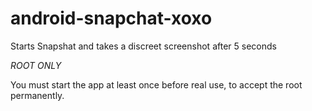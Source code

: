 android-snapchat-xoxo
=====================

Starts Snapshat and takes a discreet screenshot after 5 seconds

*ROOT ONLY*

You must start the app at least once before real use, to accept the root permanently.
